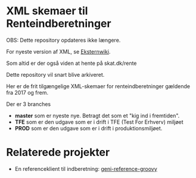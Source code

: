 XML skemaer til Renteindberetninger
===================================

OBS: Dette repository opdateres ikke længere. 

For nyeste version af XML, se [Eksternwiki](https://eksternwiki.skat.dk/projects/eKapitalModernisering/Rente/Leverancer/).

Som altid er der også viden at hente på skat.dk/rente 

Dette repository vil snart blive arkiveret.

Her er de frit tilgængelige XML-skemaer for renteindberetninger gældende fra 2017 og frem.

Der er 3 branches

* **master** som er nyeste nye. Betragt det som et "kig ind i fremtiden".
* **TFE** som er den udgave som er i drift i TFE (Test For Erhverv) miljøet
* **PROD** som er den udgave som er i drift i produktionsmiljøet.

Relaterede projekter
====================

* En referenceklient til indberetning: [geni-reference-groovy](https://github.com/skat/geni-reference-groovy)
